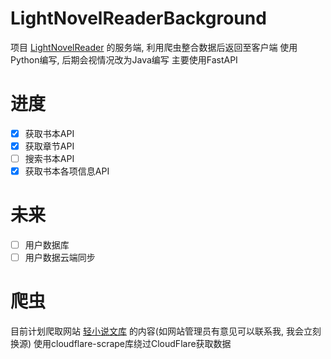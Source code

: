 # LightNovelReaderBackground
 项目 [LightNovelReader](https://github.com/dmzz-yyhyy/LightNovelReader) 的服务端, 利用爬虫整合数据后返回至客户端
 使用Python编写, 后期会视情况改为Java编写
 主要使用FastAPI
# 进度
 - [x] 获取书本API
 - [x] 获取章节API
 - [ ] 搜索书本API
 - [x] 获取书本各项信息API
# 未来
- [ ] 用户数据库
- [ ] 用户数据云端同步
# 爬虫
 目前计划爬取网站 [轻小说文库](https://www.wenku8.net/index.php) 的内容(如网站管理员有意见可以联系我, 我会立刻换源)
 使用cloudflare-scrape库绕过CloudFlare获取数据
